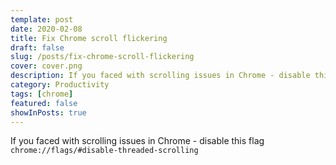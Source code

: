 ```yaml
---
template: post
date: 2020-02-08
title: Fix Chrome scroll flickering
draft: false
slug: /posts/fix-chrome-scroll-flickering
cover: cover.png
description: If you faced with scrolling issues in Chrome - disable this flag ```chrome://flags/#disable-threaded-scrolling```
category: Productivity
tags: [chrome]
featured: false
showInPosts: true
---
```


If you faced with scrolling issues in Chrome - disable this flag `chrome://flags/#disable-threaded-scrolling`
